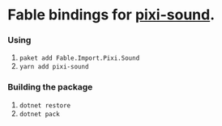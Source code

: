 Fable bindings for [pixi-sound](https://github.com/pixijs/pixi-sound).
=======

### Using
1. `paket add Fable.Import.Pixi.Sound`
2. `yarn add pixi-sound`

### Building the package
1. `dotnet restore`
2. `dotnet pack`
